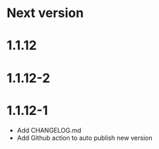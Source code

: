 # Next version

# 1.1.12

# 1.1.12-2

# 1.1.12-1

- Add CHANGELOG.md
- Add Github action to auto publish new version
